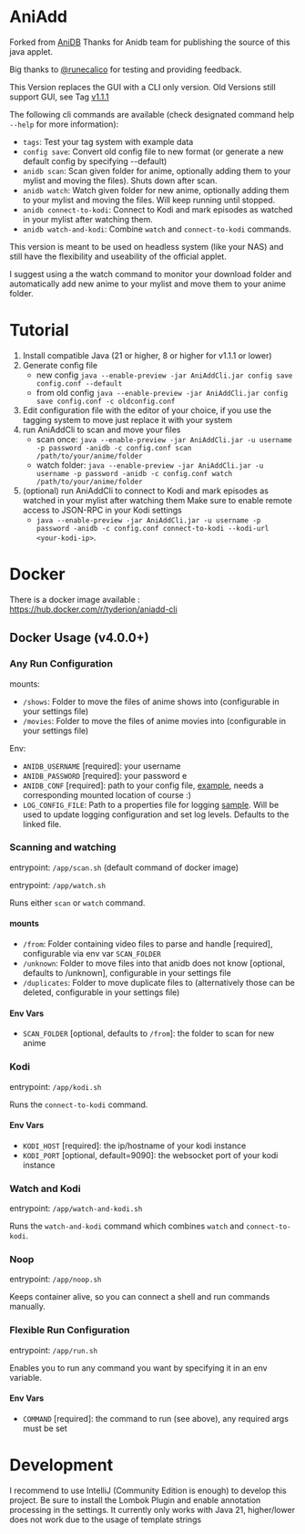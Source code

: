 # AniAdd

Forked from [AniDB](https://github.com/svn2github/AniDB)
Thanks for Anidb team for publishing the source of this java applet.

Big thanks to [@runecalico](https://github.com/runecalico) for testing and providing feedback.

This Version replaces the GUI with a CLI only version.
Old Versions still support GUI, see Tag [v1.1.1](https://github.com/Tyderion/AniDb-AniAdd-CLI/releases/tag/1.1.1)

The following cli commands are available (check designated command help `--help` for more information):
- `tags`: Test your tag system with example data
- `config save`: Convert old config file to new format (or generate a new default config by specifying --default)
- `anidb scan`: Scan given folder for anime, optionally adding them to your mylist and moving the files). Shuts down after scan.
- `anidb watch`: Watch given folder for new anime, optionally adding them to your mylist and moving the files. Will keep running until stopped.
- `anidb connect-to-kodi`: Connect to Kodi and mark episodes as watched in your mylist after watching them.
- `anidb watch-and-kodi`: Combine `watch` and `connect-to-kodi` commands.

This version is meant to be used on headless system (like your NAS) and still have the flexibility and useability of the official applet.

I suggest using a the watch command to monitor your download folder and automatically add new anime to your mylist and move them to your anime folder.

# Tutorial

1. Install compatible Java (21 or higher, 8 or higher for v1.1.1 or lower)
2. Generate config file 
   - new config `java --enable-preview -jar AniAddCli.jar config save config.conf --default`
   - from old config `java --enable-preview -jar AniAddCli.jar config save config.conf -c oldconfig.conf`
3. Edit configuration file with the editor of your choice, if you use the tagging system to move just replace it with your system
4. run AniAddCli to scan and move your files 
   - scan once: `java --enable-preview -jar AniAddCli.jar -u username -p password -anidb -c config.conf scan /path/to/your/anime/folder`
   - watch folder: `java --enable-preview -jar AniAddCli.jar -u username -p password -anidb -c config.conf watch /path/to/your/anime/folder`
5. (optional) run AniAddCli to connect to Kodi and mark episodes as watched in your mylist after watching them
   Make sure to enable remote access to JSON-RPC in your Kodi settings
   - `java --enable-preview -jar AniAddCli.jar -u username -p password -anidb -c config.conf connect-to-kodi --kodi-url <your-kodi-ip>`.

# Docker

There is a docker image available : https://hub.docker.com/r/tyderion/aniadd-cli

## Docker Usage (v4.0.0+)
### Any Run Configuration
mounts:
- `/shows`: Folder to move the files of anime shows into (configurable in your settings file)
- `/movies`: Folder to move the files of anime movies into (configurable in your settings file)

Env:
- `ANIDB_USERNAME` [required]: your username
- `ANIDB_PASSWORD` [required]: your password e
- `ANIDB_CONF` [required]: path to your config file, [example](https://github.com/Tyderion/AniDb-AniAdd-CLI/blob/master/.run/docker.conf), needs a corresponding mounted location of course :)
- `LOG_CONFIG_FILE`: Path to a properties file for logging [sample](https://github.com/Tyderion/AniDb-AniAdd-CLI/blob/master/.run/logging.properties). Will be used to update logging configuration and set log levels. Defaults to the linked file.

### Scanning and watching 
entrypoint: `/app/scan.sh` (default command of docker image)

entrypoint: `/app/watch.sh` 

Runs either `scan` or `watch` command.

#### mounts
- `/from`: Folder containing video files to parse and handle [required], configurable via env var `SCAN_FOLDER`
- `/unknown`: Folder to move files into that anidb does not know [optional, defaults to /unknown], configurable in your settings file
- `/duplicates`: Folder to move duplicate files to (alternatively those can be deleted, configurable in your settings file)

#### Env Vars
- `SCAN_FOLDER` [optional, defaults to `/from`]: the folder to scan for new anime

### Kodi 
entrypoint: `/app/kodi.sh`

Runs the `connect-to-kodi` command.

#### Env Vars
- `KODI_HOST` [required]: the ip/hostname of your kodi instance
- `KODI_PORT` [optional, default=9090]: the websocket port of your kodi instance

### Watch and Kodi
entrypoint: `/app/watch-and-kodi.sh`

Runs the `watch-and-kodi` command which combines `watch` and `connect-to-kodi`.


### Noop
entrypoint: `/app/noop.sh`

Keeps container alive, so you can connect a shell and run commands manually.

### Flexible Run Configuration
entrypoint: `/app/run.sh` 

Enables you to run any command you want by specifying it in an env variable.

#### Env Vars
- `COMMAND` [required]: the command to run (see above), any required args must be set

# Development
I recommend to use IntelliJ (Community Edition is enough) to develop this project.
Be sure to install the Lombok Plugin and enable annotation processing in the settings.
It currently only works with Java 21, higher/lower does not work due to the usage of template strings